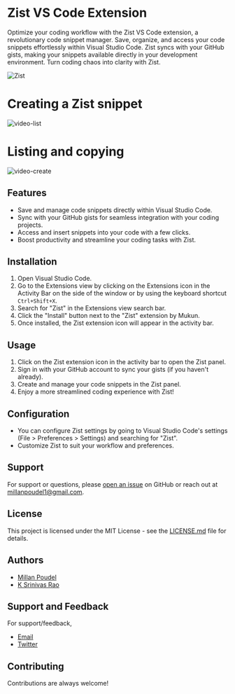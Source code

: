 # Zist VS Code Extension

Optimize your coding workflow with the Zist VS Code extension, a revolutionary code snippet manager. Save, organize, and access your code snippets effortlessly within Visual Studio Code. Zist syncs with your GitHub gists, making your snippets available directly in your development environment. Turn coding chaos into clarity with Zist.

![Zist](https://github.com/vortexnet/zist-vscode/assets/23433891/f8496c0f-51d7-4149-869a-c661ca112ede)

# Creating a Zist snippet
![video-list](https://github.com/vortexnet/zist-vscode/assets/23433891/5dd53c69-1c49-4e46-b2e4-48f50a72a3ea)

# Listing and copying
![video-create](https://github.com/vortexnet/zist-vscode/assets/23433891/9f8acb8d-6c92-47e7-95f7-19e02a4aea83)


## Features


- Save and manage code snippets directly within Visual Studio Code.
- Sync with your GitHub gists for seamless integration with your coding projects.
- Access and insert snippets into your code with a few clicks.
- Boost productivity and streamline your coding tasks with Zist.

## Installation

1. Open Visual Studio Code.
2. Go to the Extensions view by clicking on the Extensions icon in the Activity Bar on the side of the window or by using the keyboard shortcut `Ctrl+Shift+X`.
3. Search for "Zist" in the Extensions view search bar.
4. Click the "Install" button next to the "Zist" extension by Mukun.
5. Once installed, the Zist extension icon will appear in the activity bar.

## Usage

1. Click on the Zist extension icon in the activity bar to open the Zist panel.
2. Sign in with your GitHub account to sync your gists (if you haven't already).
3. Create and manage your code snippets in the Zist panel.
6. Enjoy a more streamlined coding experience with Zist!

## Configuration

- You can configure Zist settings by going to Visual Studio Code's settings (File > Preferences > Settings) and searching for "Zist".
- Customize Zist to suit your workflow and preferences.

## Support

For support or questions, please [open an issue](https://github.com/vortexnet/zist-vscode/issues/new) on GitHub or reach out at [millanpoudel1@gmail.com](mailto:millanpoudel1@gmail.com).

## License

This project is licensed under the MIT License - see the [LICENSE.md](LICENSE.md) file for details.

## Authors

- [Millan Poudel](https://github.com/MillanSharma)
- [K Srinivas Rao](https://github.com/hellskater)

## Support and Feedback

For support/feedback, 
- [Email](mailto:millanpoudel1@gmail.com)
- [Twitter](https://twitter.com/PoudelMillan)

## Contributing

Contributions are always welcome!
